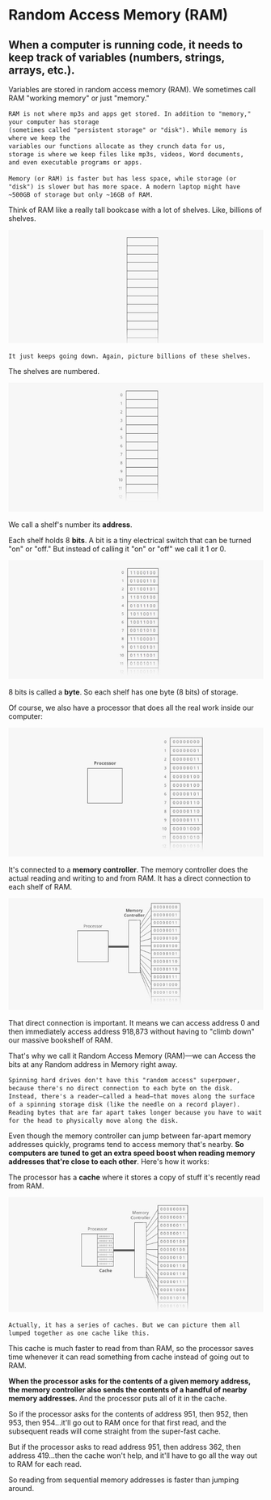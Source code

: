# Random Access Memory (RAM)

## When a computer is running code, it needs to keep track of variables (numbers, strings, arrays, etc.).

Variables are stored in random access memory (RAM). We sometimes call RAM "working memory" or just "memory."

~~~
RAM is not where mp3s and apps get stored. In addition to "memory," your computer has storage 
(sometimes called "persistent storage" or "disk"). While memory is where we keep the 
variables our functions allocate as they crunch data for us, 
storage is where we keep files like mp3s, videos, Word documents, 
and even executable programs or apps.

Memory (or RAM) is faster but has less space, while storage (or "disk") is slower but has more space. A modern laptop might have ~500GB of storage but only ~16GB of RAM.
~~~

Think of RAM like a really tall bookcase with a lot of shelves. Like, billions of shelves.

![Texto alternativo](img/1.jpg)

~~~
It just keeps going down. Again, picture billions of these shelves.
~~~

The shelves are numbered.

![Texto alternativo](img/2.jpg)

We call a shelf's number its **address**.

Each shelf holds 8 **bits**. A bit is a tiny electrical switch that can be turned "on" or "off." But instead of calling it "on" or "off" we call it 1 or 0.

![Texto alternativo](img/3.jpg)

8 bits is called a **byte**. So each shelf has one byte (8 bits) of storage.

Of course, we also have a processor that does all the real work inside our computer:

![Texto alternativo](img/4.jpg)

It's connected to a **memory controller**. The memory controller does the actual reading and writing to and from RAM. It has a direct connection to each shelf of RAM.

![Texto alternativo](img/5.jpg)

That direct connection is important. It means we can access address 0 and then immediately access address 918,873 without having to "climb down" our massive bookshelf of RAM.

That's why we call it Random Access Memory (RAM)—we can Access the bits at any Random address in Memory right away.

~~~
Spinning hard drives don't have this "random access" superpower, because there's no direct connection to each byte on the disk. Instead, there's a reader—called a head—that moves along the surface of a spinning storage disk (like the needle on a record player). Reading bytes that are far apart takes longer because you have to wait for the head to physically move along the disk.
~~~

Even though the memory controller can jump between far-apart memory addresses quickly, programs tend to access memory that's nearby. **So computers are tuned to get an extra speed boost when reading memory addresses that're close to each other**. Here's how it works:

The processor has a **cache** where it stores a copy of stuff it's recently read from RAM.

![Texto alternativo](img/6.jpg)

~~~
Actually, it has a series of caches. But we can picture them all lumped together as one cache like this.
~~~

This cache is much faster to read from than RAM, so the processor saves time whenever it can read something from cache instead of going out to RAM.

**When the processor asks for the contents of a given memory address, the memory controller also sends the contents of a handful of nearby memory addresses.** And the processor puts all of it in the cache.

So if the processor asks for the contents of address 951, then 952, then 953, then 954...it'll go out to RAM once for that first read, and the subsequent reads will come straight from the super-fast cache.

But if the processor asks to read address 951, then address 362, then address 419...then the cache won't help, and it'll have to go all the way out to RAM for each read.

So reading from sequential memory addresses is faster than jumping around.